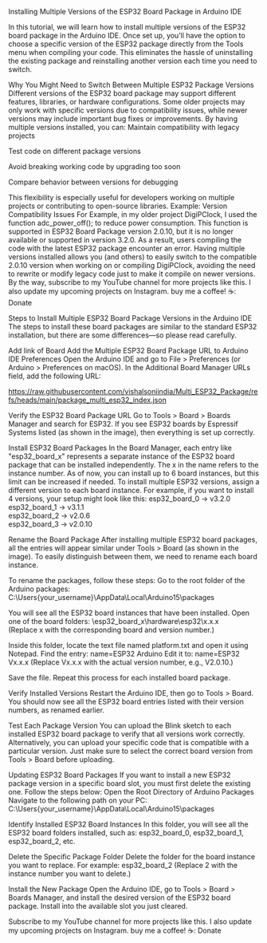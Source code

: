 Installing Multiple Versions of the ESP32 Board Package in Arduino IDE

In this tutorial, we will learn how to install multiple versions of the ESP32 board package in the Arduino IDE. Once set up, you’ll have the option to choose a specific version of the ESP32 package directly from the Tools menu when compiling your code. This eliminates the hassle of uninstalling the existing package and reinstalling another version each time you need to switch.



Why You Might Need to Switch Between Multiple ESP32 Package Versions
Different versions of the ESP32 board package may support different features, libraries, or hardware configurations. Some older projects may only work with specific versions due to compatibility issues, while newer versions may include important bug fixes or improvements.
By having multiple versions installed, you can:
Maintain compatibility with legacy projects


Test code on different package versions


Avoid breaking working code by upgrading too soon


Compare behavior between versions for debugging


This flexibility is especially useful for developers working on multiple projects or contributing to open-source libraries.
Example: Version Compatibility Issues
For Example, in my older project DigiPClock, I used the function adc_power_off(); to reduce power consumption. This function is supported in ESP32 Board Package version 2.0.10, but it is no longer available or supported in version 3.2.0. As a result, users compiling the code with the latest ESP32 package encounter an error.
Having multiple versions installed allows you (and others) to easily switch to the compatible 2.0.10 version when working on or compiling DigiPClock, avoiding the need to rewrite or modify legacy code just to make it compile on newer versions.
By the way, subscribe to my YouTube channel for more projects like this. I also update my upcoming projects on Instagram.
buy me a coffee! ☕: Donate

Steps to Install Multiple ESP32 Board Package Versions in the Arduino IDE
The steps to install these board packages are similar to the standard ESP32 installation, but there are some differences—so please read carefully.

Add link of Board
Add the Multiple ESP32 Board Package URL to Arduino IDE Preferences
Open the Arduino IDE and go to File > Preferences (or Arduino > Preferences on macOS).
In the Additional Board Manager URLs field, add the following URL:

https://raw.githubusercontent.com/vishalsoniindia/Multi_ESP32_Package/refs/heads/main/package_multi_esp32_index.json






Verify the ESP32 Board Package URL
Go to Tools > Board > Boards Manager and search for ESP32.
If you see ESP32 boards by Espressif Systems listed (as shown in the image), then everything is set up correctly.



Install ESP32 Board Packages
In the Board Manager, each entry like "esp32_board_x" represents a separate instance of the ESP32 board package that can be installed independently. The x in the name refers to the instance number. As of now, you can install up to 6 board instances, but this limit can be increased if needed.
To install multiple ESP32 versions, assign a different version to each board instance. For example, if you want to install 4 versions, your setup might look like this:
esp32_board_0  →  v3.2.0  
esp32_board_1  →  v3.1.1  
esp32_board_2  →  v2.0.6  
esp32_board_3  →  v2.0.10





Rename the Board Package
After installing multiple ESP32 board packages, all the entries will appear similar under Tools > Board (as shown in the image). To easily distinguish between them, we need to rename each board instance.



To rename the packages, follow these steps:
Go to the root folder of the Arduino packages:
 C:\Users\{your_username}\AppData\Local\Arduino15\packages


You will see all the ESP32 board instances that have been installed.
Open one of the board folders:
 \esp32_board_x\hardware\esp32\x.x.x\
 (Replace x with the corresponding board and version number.)


Inside this folder, locate the text file named platform.txt and open it using Notepad.
Find the entry:
 name=ESP32 Arduino
 Edit it to:
 name=ESP32 Vx.x.x
 (Replace Vx.x.x with the actual version number, e.g., V2.0.10.)


Save the file.
Repeat this process for each installed board package.




Verify Installed Versions
Restart the Arduino IDE, then go to Tools > Board.
You should now see all the ESP32 board entries listed with their version numbers, as renamed earlier.








Test Each Package Version
You can upload the Blink sketch to each installed ESP32 board package to verify that all versions work correctly.
Alternatively, you can upload your specific code that is compatible with a particular version.
 Just make sure to select the correct board version from Tools > Board before uploading.


Updating ESP32 Board Packages
If you want to install a new ESP32 package version in a specific board slot, you must first delete the existing one. Follow the steps below:
Open the Root Directory of Arduino Packages
 Navigate to the following path on your PC:
 C:\Users\{your_username}\AppData\Local\Arduino15\packages


Identify Installed ESP32 Board Instances
 In this folder, you will see all the ESP32 board folders installed, such as:
 esp32_board_0, esp32_board_1, esp32_board_2, etc.


Delete the Specific Package Folder
 Delete the folder for the board instance you want to replace. For example:
 esp32_board_2
 (Replace 2 with the instance number you want to delete.)


Install the New Package
 Open the Arduino IDE, go to Tools > Board > Boards Manager, and install the desired version of the ESP32 board package. Install into the available slot you just cleared.


Subscribe to my YouTube channel for more projects like this. I also update my upcoming projects on Instagram.
buy me a coffee! ☕: Donate

